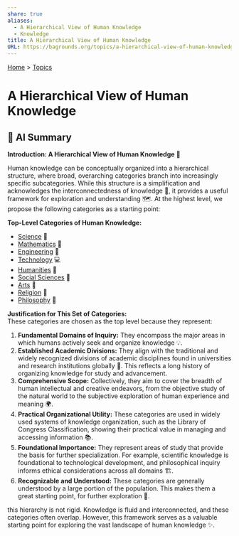 ```yaml
---
share: true
aliases:
  - A Hierarchical View of Human Knowledge
  - Knowledge
title: A Hierarchical View of Human Knowledge
URL: https://bagrounds.org/topics/a-hierarchical-view-of-human-knowledge
---
```

[Home](../index.md) > [Topics](./index.md)  
# A Hierarchical View of Human Knowledge  
## 🤖 AI Summary  
**Introduction: A Hierarchical View of Human Knowledge** 🧠  
  
Human knowledge can be conceptually organized into a hierarchical structure, where broad, overarching categories branch into increasingly specific subcategories. While this structure is a simplification and acknowledges the interconnectedness of knowledge 🔗, it provides a useful framework for exploration and understanding 🗺️. At the highest level, we propose the following categories as a starting point:  
  
**Top-Level Categories of Human Knowledge:**  
* [Science](./science.md) 🔬  
* [Mathematics](./math.md) 🔢  
* [Engineering](./engineering.md) 🚂  
* [Technology](./technology.md) 💻  
* [Humanities](./humanities.md) 📜  
* [Social Sciences](./social-sciences.md) 👥  
* [Arts](./arts.md) 🎨  
* [Religion](./religion.md) 🙏  
* [Philosophy](./philosophy.md) 🤔  
  
**Justification for This Set of Categories:**  
These categories are chosen as the top level because they represent:  
  
1.  **Fundamental Domains of Inquiry:** They encompass the major areas in which humans actively seek and organize knowledge 💡.  
2.  **Established Academic Divisions:** They align with the traditional and widely recognized divisions of academic disciplines found in universities and research institutions globally 🏫. This reflects a long history of organizing knowledge for study and advancement.  
3.  **Comprehensive Scope:** Collectively, they aim to cover the breadth of human intellectual and creative endeavors, from the objective study of the natural world to the subjective exploration of human experience and meaning 🌍.  
4.  **Practical Organizational Utility:** These categories are used in widely used systems of knowledge organization, such as the Library of Congress Classification, showing their practical value in managing and accessing information 📚.  
5.  **Foundational Importance:** They represent areas of study that provide the basis for further specialization. For example, scientific knowledge is foundational to technological development, and philosophical inquiry informs ethical considerations across all domains 🏗️.  
6.  **Recognizable and Understood:** These categories are generally understood by a large portion of the population. This makes them a great starting point, for further exploration 🤝.  
  
this hierarchy is not rigid. Knowledge is fluid and interconnected, and these categories often overlap. However, this framework serves as a valuable starting point for exploring the vast landscape of human knowledge ✨.  
